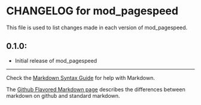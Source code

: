 # CHANGELOG for mod_pagespeed

This file is used to list changes made in each version of mod_pagespeed.

## 0.1.0:

* Initial release of mod_pagespeed

- - -
Check the [Markdown Syntax Guide](http://daringfireball.net/projects/markdown/syntax) for help with Markdown.

The [Github Flavored Markdown page](http://github.github.com/github-flavored-markdown/) describes the differences between markdown on github and standard markdown.
